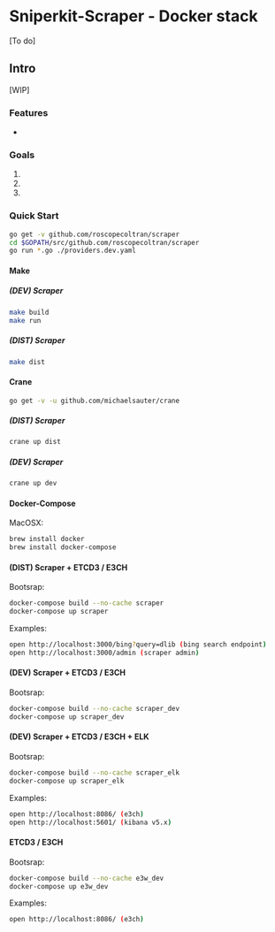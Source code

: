 # Sniperkit-Scraper - Docker stack
[To do]

## Intro
[WIP]

### Features
-

### Goals
1.
2.
3.

### Quick Start
```bash
go get -v github.com/roscopecoltran/scraper
cd $GOPATH/src/github.com/roscopecoltran/scraper
go run *.go ./providers.dev.yaml
```

#### Make

##### (DEV) Scraper
```bash
make build
make run
```

##### (DIST) Scraper
```bash
make dist
```

#### Crane
```bash
go get -v -u github.com/michaelsauter/crane
```

##### (DIST) Scraper
```bash
crane up dist
```

##### (DEV) Scraper
```bash
crane up dev
```

#### Docker-Compose
MacOSX: 
```bash
brew install docker
brew install docker-compose
```

#### (DIST) Scraper + ETCD3 / E3CH 
Bootsrap:
```bash
docker-compose build --no-cache scraper
docker-compose up scraper
```

Examples:
```bash
open http://localhost:3000/bing?query=dlib (bing search endpoint)
open http://localhost:3000/admin (scraper admin)
```

#### (DEV) Scraper + ETCD3 / E3CH 
Bootsrap:
```bash
docker-compose build --no-cache scraper_dev
docker-compose up scraper_dev
```

#### (DEV) Scraper + ETCD3 / E3CH + ELK
Bootsrap:
```bash
docker-compose build --no-cache scraper_elk
docker-compose up scraper_elk
```

Examples:
```bash
open http://localhost:8086/ (e3ch)
open http://localhost:5601/ (kibana v5.x)
```

#### ETCD3 / E3CH 
Bootsrap:
```bash
docker-compose build --no-cache e3w_dev
docker-compose up e3w_dev
```

Examples:
```bash
open http://localhost:8086/ (e3ch)
```
